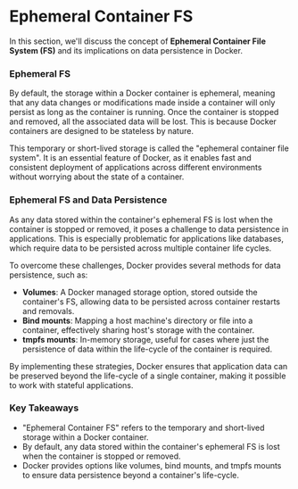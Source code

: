 # Ephemeral Container FS

In this section, we'll discuss the concept of **Ephemeral Container File System (FS)** and its implications on data persistence in Docker.

### Ephemeral FS

By default, the storage within a Docker container is ephemeral, meaning that any data changes or modifications made inside a container will only persist as long as the container is running. Once the container is stopped and removed, all the associated data will be lost. This is because Docker containers are designed to be stateless by nature.

This temporary or short-lived storage is called the "ephemeral container file system". It is an essential feature of Docker, as it enables fast and consistent deployment of applications across different environments without worrying about the state of a container.

### Ephemeral FS and Data Persistence

As any data stored within the container's ephemeral FS is lost when the container is stopped or removed, it poses a challenge to data persistence in applications. This is especially problematic for applications like databases, which require data to be persisted across multiple container life cycles.

To overcome these challenges, Docker provides several methods for data persistence, such as:

- **Volumes**: A Docker managed storage option, stored outside the container's FS, allowing data to be persisted across container restarts and removals.
- **Bind mounts**: Mapping a host machine's directory or file into a container, effectively sharing host's storage with the container.
- **tmpfs mounts**: In-memory storage, useful for cases where just the persistence of data within the life-cycle of the container is required.

By implementing these strategies, Docker ensures that application data can be preserved beyond the life-cycle of a single container, making it possible to work with stateful applications.

### Key Takeaways

- "Ephemeral Container FS" refers to the temporary and short-lived storage within a Docker container.
- By default, any data stored within the container's ephemeral FS is lost when the container is stopped or removed.
- Docker provides options like volumes, bind mounts, and tmpfs mounts to ensure data persistence beyond a container's life-cycle.